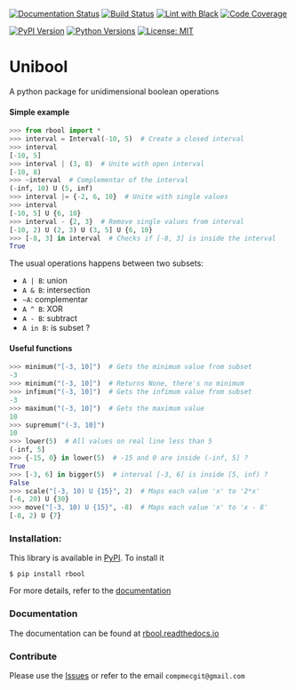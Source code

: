 [![Documentation Status][docs-img]][docs-url]
[![Build Status][build-img]][build-url]
[![Lint with Black][lintblack-img]][lintblack-url]
[![Code Coverage][coverage-img]][coverage-url]

[![PyPI Version][pypi-img]][pypi-url]
[![Python Versions][pyversions-img]][pyversions-url]
[![License: MIT][license-img]][license-url]

# Unibool

A python package for unidimensional boolean operations

#### Simple example

```python
>>> from rbool import *
>>> interval = Interval(-10, 5)  # Create a closed interval
>>> interval
[-10, 5]
>>> interval | (3, 8)  # Unite with open interval
[-10, 8)
>>> ~interval  # Complementar of the interval
(-inf, 10) U (5, inf)
>>> interval |= {-2, 6, 10}  # Unite with single values
>>> interval
[-10, 5] U {6, 10}
>>> interval - {2, 3}  # Remove single values from interval
[-10, 2) U (2, 3) U (3, 5] U {6, 10}
>>> [-8, 3] in interval  # Checks if [-8, 3] is inside the interval
True
```

The usual operations happens between two subsets:
* `A | B`: union
* `A & B`: intersection
* `~A`: complementar
* `A ^ B`: XOR
* `A - B`: subtract
* `A in B`: is subset ?

#### Useful functions

```python
>>> minimum("[-3, 10]")  # Gets the minimum value from subset
-3
>>> minimum("(-3, 10]")  # Returns None, there's no minimum
>>> infimum("(-3, 10]")  # Gets the infimum value from subset
-3
>>> maximum("(-3, 10]")  # Gets the maximum value
10
>>> supremum("(-3, 10]")
10
>>> lower(5)  # All values on real line less than 5
(-inf, 5]
>>> {-15, 0} in lower(5)  # -15 and 0 are inside (-inf, 5] ?
True
>>> [-3, 6] in bigger(5)  # interval [-3, 6] is inside [5, inf) ?
False
>>> scale("[-3, 10) U {15}", 2)  # Maps each value 'x' to '2*x'
[-6, 20) U {30}
>>> move("[-3, 10) U {15}", -8)  # Maps each value 'x' to 'x - 8'
[-8, 2) U {7}
```


### Installation:

This library is available in [PyPI][pypi-url]. To install it

```
$ pip install rbool
```

For more details, refer to the [documentation][docs-url]

### Documentation

The documentation can be found at [rbool.readthedocs.io][docs-url]


### Contribute

Please use the [Issues][issues-url] or refer to the email ```compmecgit@gmail.com```

<!-- Badges: -->

[lintblack-img]: https://github.com/compmec/rbool/actions/workflows/black.yaml/badge.svg
[lintblack-url]: https://github.com/compmec/rbool/actions/workflows/black.yaml
[docs-img]: https://readthedocs.org/projects/rbool/badge/?version=latest
[docs-url]: https://rbool.readthedocs.io/en/latest/?badge=latest
[pypi-img]: https://img.shields.io/pypi/v/rbool
[pypi-url]: https://pypi.org/project/rbool/
[build-img]: https://github.com/compmec/rbool/actions/workflows/build.yaml/badge.svg
[build-url]: https://github.com/compmec/rbool/actions/workflows/build.yaml
[coverage-img]: https://codecov.io/gh/compmec/rbool/branch/main/graph/badge.svg?token=vfGMPe9W3I
[coverage-url]: https://codecov.io/gh/compmec/rbool
[pyversions-img]: https://img.shields.io/pypi/pyversions/rbool.svg?style=flat-square
[pyversions-url]: https://pypi.org/project/rbool/
[license-img]: https://img.shields.io/pypi/l/ansicolortags.svg
[license-url]: https://github.com/compmec/rbool/blob/main/LICENSE.md
[pypi-url]: https://pypi.org/project/rbool/
[issues-url]: https://github.com/compmec/rbool/issues
